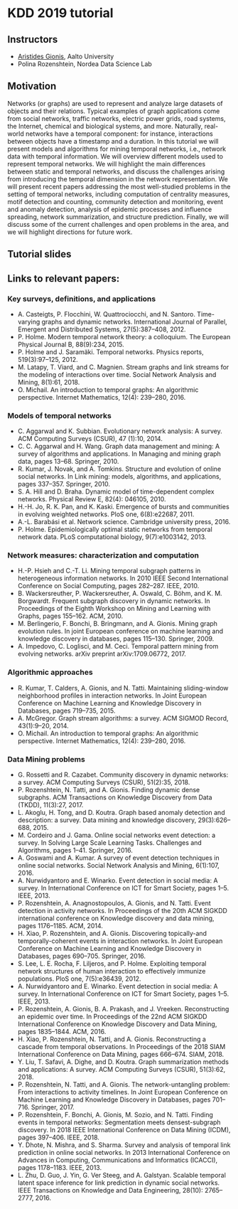 # KDD 2019 tutorial

## Instructors

- [Aristides Gionis](https://users.ics.aalto.fi/gionis/), Aalto University
- Polina Rozenshtein, Nordea Data Science Lab

## Motivation

Networks (or graphs) are used to represent and analyze large datasets of objects and their
relations. Typical examples of graph applications come from social networks, traffic networks,
electric power grids, road systems, the Internet, chemical and biological systems, and more.
Naturally, real-world networks have a temporal component: for instance, interactions between
objects have a timestamp and a duration. In this tutorial we will present models and algorithms
for mining temporal networks, i.e., network data with temporal information. We will overview
different models used to represent temporal networks. We will highlight the main differences
between static and temporal networks, and discuss the challenges arising from introducing the
temporal dimension in the network representation. We will present recent papers addressing
the most well-studied problems in the setting of temporal networks, including computation
of centrality measures, motif detection and counting, community detection and monitoring,
event and anomaly detection, analysis of epidemic processes and influence spreading, network
summarization, and structure prediction. Finally, we will discuss some of the current challenges
and open problems in the area, and we will highlight directions for future work.

## Tutorial slides

## Links to relevant papers:

<!---
We recommend making the title more "exciting" in order to attract a greater audience. 

Please consider making the tutorial more inclusive (including dynamic and streaming graphs, and work on higher-order motifs by Austin Benson and others). Also, including some more ground-breaking applications will likely attract more interest. You may also want to discuss temporal embeddings.
-->

### Key surveys, definitions, and applications
- A. Casteigts, P. Flocchini, W. Quattrociocchi, and N. Santoro. Time-varying graphs and dynamic networks. International Journal of Parallel, Emergent and Distributed Systems, 27(5):387–408, 2012.
- P. Holme. Modern temporal network theory: a colloquium. The European Physical Journal B, 88(9):234, 2015.
- P. Holme and J. Saramäki. Temporal networks. Physics reports, 519(3):97–125, 2012.
- M. Latapy, T. Viard, and C. Magnien. Stream graphs and link streams for the modeling of interactions over
time. Social Network Analysis and Mining, 8(1):61, 2018.
- O. Michail. An introduction to temporal graphs: An algorithmic perspective. Internet Mathematics, 12(4):
239–280, 2016.

### Models of temporal networks
- C. Aggarwal and K. Subbian. Evolutionary network analysis: A survey. ACM Computing Surveys (CSUR), 47
(1):10, 2014.
- C. C. Aggarwal and H. Wang. Graph data management and mining: A survey of algorithms and applications.
In Managing and mining graph data, pages 13–68. Springer, 2010.
- R. Kumar, J. Novak, and A. Tomkins. Structure and evolution of online social networks. In Link mining:
models, algorithms, and applications, pages 337–357. Springer, 2010.
- S. A. Hill and D. Braha. Dynamic model of time-dependent complex networks. Physical Review E, 82(4):
046105, 2010.
- H.-H. Jo, R. K. Pan, and K. Kaski. Emergence of bursts and communities in evolving weighted networks. PloS
one, 6(8):e22687, 2011.
- A.-L. Barabási et al. Network science. Cambridge university press, 2016.
- P. Holme. Epidemiologically optimal static networks from temporal network data. PLoS computational biology,
9(7):e1003142, 2013.

### Network measures: characterization and computation
- H.-P. Hsieh and C.-T. Li. Mining temporal subgraph patterns in heterogeneous information networks. In 2010
IEEE Second International Conference on Social Computing, pages 282–287. IEEE, 2010.
- B. Wackersreuther, P. Wackersreuther, A. Oswald, C. Böhm, and K. M. Borgwardt. Frequent subgraph
discovery in dynamic networks. In Proceedings of the Eighth Workshop on Mining and Learning with Graphs,
pages 155–162. ACM, 2010.
- M. Berlingerio, F. Bonchi, B. Bringmann, and A. Gionis. Mining graph evolution rules. In joint European
conference on machine learning and knowledge discovery in databases, pages 115–130. Springer, 2009.
- A. Impedovo, C. Loglisci, and M. Ceci. Temporal pattern mining from evolving networks. arXiv preprint
arXiv:1709.06772, 2017.

### Algorithmic approaches
- R. Kumar, T. Calders, A. Gionis, and N. Tatti. Maintaining sliding-window neighborhood profiles in
interaction networks. In Joint European Conference on Machine Learning and Knowledge Discovery in
Databases, pages 719–735, 2015.
- A. McGregor. Graph stream algorithms: a survey. ACM SIGMOD Record, 43(1):9–20, 2014.
- O. Michail. An introduction to temporal graphs: An algorithmic perspective. Internet Mathematics, 12(4):
239–280, 2016.

### Data Mining problems
- G. Rossetti and R. Cazabet. Community discovery in dynamic networks: a survey. ACM Computing Surveys
(CSUR), 51(2):35, 2018.
- P. Rozenshtein, N. Tatti, and A. Gionis. Finding dynamic dense subgraphs. ACM Transactions on Knowledge
Discovery from Data (TKDD), 11(3):27, 2017.
- L. Akoglu, H. Tong, and D. Koutra. Graph based anomaly detection and description: a survey. Data mining
and knowledge discovery, 29(3):626–688, 2015.
- M. Cordeiro and J. Gama. Online social networks event detection: a survey. In Solving Large Scale Learning
Tasks. Challenges and Algorithms, pages 1–41. Springer, 2016.
- A. Goswami and A. Kumar. A survey of event detection techniques in online social networks. Social Network
Analysis and Mining, 6(1):107, 2016.
- A. Nurwidyantoro and E. Winarko. Event detection in social media: A survey. In International Conference on
ICT for Smart Society, pages 1–5. IEEE, 2013.
- P. Rozenshtein, A. Anagnostopoulos, A. Gionis, and N. Tatti. Event detection in activity networks. In
Proceedings of the 20th ACM SIGKDD international conference on Knowledge discovery and data mining,
pages 1176–1185. ACM, 2014.
- H. Xiao, P. Rozenshtein, and A. Gionis. Discovering topically-and temporally-coherent events in interaction
networks. In Joint European Conference on Machine Learning and Knowledge Discovery in Databases, pages
690–705. Springer, 2016.
- S. Lee, L. E. Rocha, F. Liljeros, and P. Holme. Exploiting temporal network structures of human interaction to
effectively immunize populations. PloS one, 7(5):e36439, 2012.
- A. Nurwidyantoro and E. Winarko. Event detection in social media: A survey. In International Conference on
ICT for Smart Society, pages 1–5. IEEE, 2013.
- P. Rozenshtein, A. Gionis, B. A. Prakash, and J. Vreeken. Reconstructing an epidemic over time. In
Proceedings of the 22nd ACM SIGKDD International Conference on Knowledge Discovery and Data Mining,
pages 1835–1844. ACM, 2016.
- H. Xiao, P. Rozenshtein, N. Tatti, and A. Gionis. Reconstructing a cascade from temporal observations. In
Proceedings of the 2018 SIAM International Conference on Data Mining, pages 666–674. SIAM, 2018.
- Y. Liu, T. Safavi, A. Dighe, and D. Koutra. Graph summarization methods and applications: A survey. ACM
Computing Surveys (CSUR), 51(3):62, 2018.
- P. Rozenshtein, N. Tatti, and A. Gionis. The network-untangling problem: From interactions to activity
timelines. In Joint European Conference on Machine Learning and Knowledge Discovery in Databases, pages
701–716. Springer, 2017.
- P. Rozenshtein, F. Bonchi, A. Gionis, M. Sozio, and N. Tatti. Finding events in temporal networks:
Segmentation meets densest-subgraph discovery. In 2018 IEEE International Conference on Data Mining
(ICDM), pages 397–406. IEEE, 2018.
- Y. Dhote, N. Mishra, and S. Sharma. Survey and analysis of temporal link prediction in online social networks.
In 2013 International Conference on Advances in Computing, Communications and Informatics (ICACCI),
pages 1178–1183. IEEE, 2013.
- L. Zhu, D. Guo, J. Yin, G. Ver Steeg, and A. Galstyan. Scalable temporal latent space inference for link
prediction in dynamic social networks. IEEE Transactions on Knowledge and Data Engineering, 28(10):
2765–2777, 2016.


<!---
You can use the [editor on GitHub](https://github.com/rozensp/KDD19-tutorial-temporal/edit/master/index.md) to maintain and preview the content for your website in Markdown files.

Whenever you commit to this repository, GitHub Pages will run [Jekyll](https://jekyllrb.com/) to rebuild the pages in your site, from the content in your Markdown files.

### Markdown

Markdown is a lightweight and easy-to-use syntax for styling your writing. It includes conventions for

```markdown
Syntax highlighted code block

# Header 1
## Header 2
### Header 3

- Bulleted
- List

1. Numbered
2. List

**Bold** and _Italic_ and `Code` text

[Link](url) and ![Image](src)
```

For more details see [GitHub Flavored Markdown](https://guides.github.com/features/mastering-markdown/).

### Jekyll Themes

Your Pages site will use the layout and styles from the Jekyll theme you have selected in your [repository settings](https://github.com/rozensp/KDD19-tutorial-temporal/settings). The name of this theme is saved in the Jekyll `_config.yml` configuration file.

### Support or Contact

Having trouble with Pages? Check out our [documentation](https://help.github.com/categories/github-pages-basics/) or [contact support](https://github.com/contact) and we’ll help you sort it out.

-->
